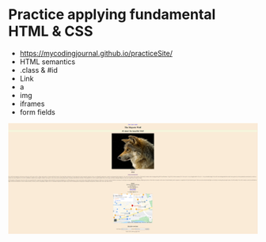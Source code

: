 # Practice applying fundamental HTML & CSS 
- https://mycodingjournal.github.io/practiceSite/
- HTML semantics    
- .class & #id
- Link
- a        
- img 
- iframes 
- form fields

<img src="./images/practiseSite.PNG">


